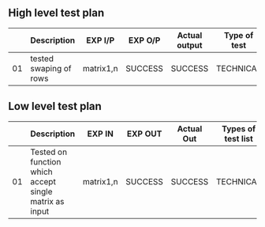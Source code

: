## High level test plan

|  |Description|EXP I/P|EXP O/P|Actual output|Type of test|
|--|--|--|--|--|--|
|01|tested swaping of rows|matrix1,n|SUCCESS|SUCCESS|TECHNICAL|


## Low level test plan

|  |Description|EXP IN|EXP OUT|Actual Out|Types of test list|
|--|--|--|--|--|--|
|01|Tested on function which accept single matrix as input|matrix1,n|SUCCESS|SUCCESS|TECHNICAL|



